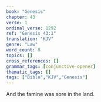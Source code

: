 ```yaml
---
book: "Genesis"
chapter: 43
verse: 1
ordinal_verse: 1292
ref: "Genesis 43:1"
translation: "KJV"
genre: "Law"
word_count: 8
topics: []
cross_references: []
grammar_tags: [conjunctive-opener]
thematic_tags: []
tags: ["Bible","KJV","Genesis"]
---
```

And the famine was sore in the land.
